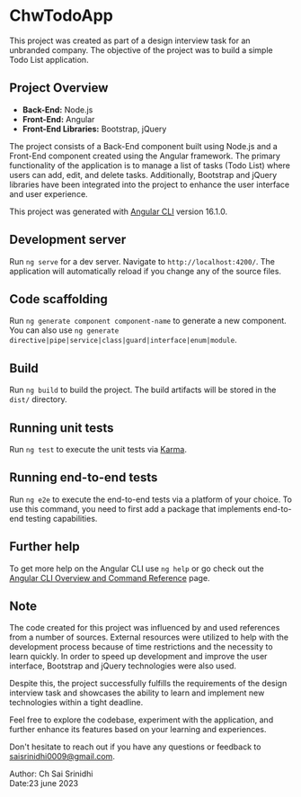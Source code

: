 # ChwTodoApp

This project was created as part of a design interview task for an unbranded company. The objective of the project was to build a simple Todo List application.

## Project Overview
- **Back-End:** Node.js
- **Front-End:** Angular
- **Front-End Libraries:** Bootstrap, jQuery

The project consists of a Back-End component built using Node.js and a Front-End component created using the Angular framework. The primary functionality of the application is to manage a list of tasks (Todo List) where users can add, edit, and delete tasks. Additionally, Bootstrap and jQuery libraries have been integrated into the project to enhance the user interface and user experience.

This project was generated with [Angular CLI](https://github.com/angular/angular-cli) version 16.1.0.

## Development server

Run `ng serve` for a dev server. Navigate to `http://localhost:4200/`. The application will automatically reload if you change any of the source files.

## Code scaffolding

Run `ng generate component component-name` to generate a new component. You can also use `ng generate directive|pipe|service|class|guard|interface|enum|module`.

## Build

Run `ng build` to build the project. The build artifacts will be stored in the `dist/` directory.

## Running unit tests

Run `ng test` to execute the unit tests via [Karma](https://karma-runner.github.io).

## Running end-to-end tests

Run `ng e2e` to execute the end-to-end tests via a platform of your choice. To use this command, you need to first add a package that implements end-to-end testing capabilities.

## Further help

To get more help on the Angular CLI use `ng help` or go check out the [Angular CLI Overview and Command Reference](https://angular.io/cli) page.

## Note
The code created for this project was influenced by and used references from a number of sources. External resources were utilized to help with the development process because of time restrictions and the necessity to learn quickly. In order to speed up development and improve the user interface, Bootstrap and jQuery technologies were also used.

Despite this, the project successfully fulfills the requirements of the design interview task and showcases the ability to learn and implement new technologies within a tight deadline.

Feel free to explore the codebase, experiment with the application, and further enhance its features based on your learning and experiences.

Don't hesitate to reach out if you have any questions or feedback to saisrinidhi0009@gmail.com.

Author: Ch Sai Srinidhi  
Date:23 june 2023
